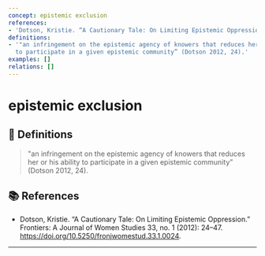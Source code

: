 ```yaml
---
concept: epistemic exclusion
references:
- 'Dotson, Kristie. “A Cautionary Tale: On Limiting Epistemic Oppression.” Frontiers: A Journal of Women Studies 33, no. 1 (2012): 24–47. https://doi.org/10.5250/fronjwomestud.33.1.0024.'
definitions:
- '"an infringement on the epistemic agency of knowers that reduces her or his ability
  to participate in a given epistemic community” (Dotson 2012, 24).'
examples: []
relations: []
---
```


# epistemic exclusion

## 📖 Definitions

> "an infringement on the epistemic agency of knowers that reduces her or his ability to participate in a given epistemic community” (Dotson 2012, 24).

## 📚 References

- Dotson, Kristie. “A Cautionary Tale: On Limiting Epistemic Oppression.” Frontiers: A Journal of Women Studies 33, no. 1 (2012): 24–47. https://doi.org/10.5250/fronjwomestud.33.1.0024.

---

<script src="https://giscus.app/client.js"
                data-repo="natesheehan/conceptcartography"
                data-repo-id="R_kgDOPB5QiQ"
                data-category="General"
                data-category-id="DIC_kwDOPB5Qic4CsAxd"
                data-mapping="pathname"
                data-strict="0"
                data-reactions-enabled="1"
                data-emit-metadata="0"
                data-input-position="bottom"
                data-theme="catppuccin_mocha"
                data-lang="en"
                crossorigin="anonymous"
                async>
        </script>
        
